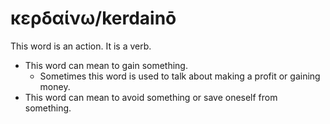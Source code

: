 # κερδαίνω/kerdainō
This word is an action. It is a verb.
* This word can mean to gain something.
    * Sometimes this word is used to talk about making a profit or gaining money.
* This word can mean to avoid something or save oneself from something.

